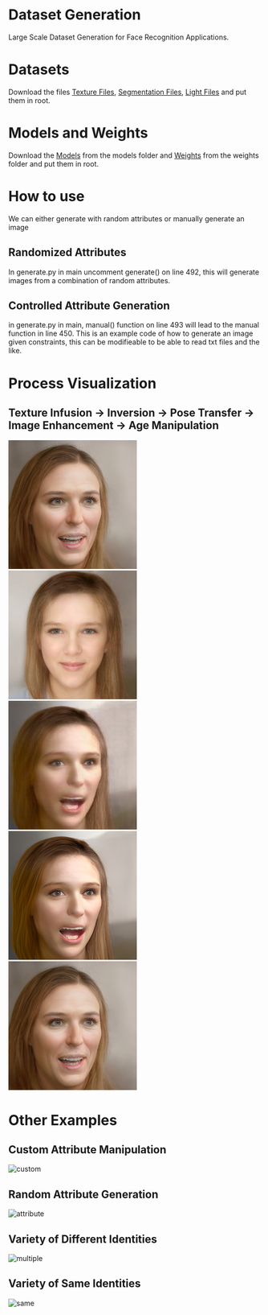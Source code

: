 # Dataset Generation
Large Scale Dataset Generation for Face Recognition Applications.

# Datasets
Download the files [Texture Files](), [Segmentation Files](), [Light Files]() and put them in root.

# Models and Weights
Download the [Models]() from the models folder and [Weights]() from the weights folder and put them in root.

# How to use
We can either generate with random attributes or manually generate an image

## Randomized Attributes
In generate.py in main uncomment generate() on line 492, this will generate images from a combination of random attributes.

## Controlled Attribute Generation
in generate.py in main, manual() function on line 493 will lead to the manual function in line 450. This is an example code of how to generate an image given constraints, this can be modifieable to be able to read txt files and the like.

# Process Visualization
## Texture Infusion -> Inversion -> Pose Transfer -> Image Enhancement -> Age Manipulation
<img src="https://github.com/Laudwika/Dataset-Generation/blob/main/test/age.jpg" width="256" height="256" /> <img src="https://github.com/Laudwika/Dataset-Generation/blob/main/test/style.jpg" width="256" height="256" /><img src="https://github.com/Laudwika/Dataset-Generation/blob/main/test/pose.jpg" width="256" height="256" /><img src="https://github.com/Laudwika/Dataset-Generation/blob/main/test/enhanced.jpg" width="256" height="256" /><img src="https://github.com/Laudwika/Dataset-Generation/blob/main/test/age.jpg" width="256" height="256" />

# Other Examples
## Custom Attribute Manipulation
![custom](/test/customized.jpg)

## Random Attribute Generation
![attribute](/test/attributes.jpg)

## Variety of Different Identities
![multiple](/test/multiple.jpg)

## Variety of Same Identities
![same](/test/one.jpg)
